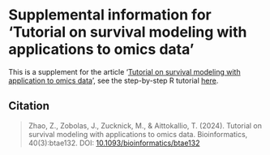 # Supplemental information for ‘Tutorial on survival modeling with applications to omics data’

This is a supplement for the article ‘[Tutorial on survival modeling with application to omics data](https://doi.org/10.1093/bioinformatics/btae132)’, see the step-by-step R tutorial [here](https://ocbe-uio.github.io/survomics/survomics.html).

## Citation

> Zhao, Z., Zobolas, J., Zucknick, M., & Aittokallio, T. (2024). Tutorial on survival modeling with applications to omics data. Bioinformatics, 40(3):btae132. DOI: [10.1093/bioinformatics/btae132](https://doi.org/10.1093/bioinformatics/btae132)
